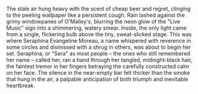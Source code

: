 The stale air hung heavy with the scent of cheap beer and regret, clinging to the peeling wallpaper like a persistent cough.  Rain lashed against the grimy windowpanes of O'Malley's, blurring the neon glow of the "Live Music" sign into a shimmering, watery smear.  Inside, the only light came from a single, flickering bulb above the tiny, sweat-slicked stage.  This was where Seraphina Evangeline Moreau, a name whispered with reverence in some circles and dismissed with a shrug in others, was about to begin her set.  Seraphina, or "Sera" as most people – the ones who still remembered her name – called her, ran a hand through her tangled, midnight-black hair, the faintest tremor in her fingers betraying the carefully constructed calm on her face.  The silence in the near-empty bar felt thicker than the smoke that hung in the air, a palpable anticipation of both triumph and inevitable heartbreak.
